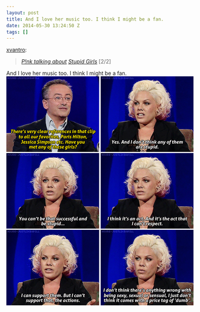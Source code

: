```yaml
---
layout: post
title: And I love her music too. I think I might be a fan.
date: 2014-05-30 13:24:50 Z
tags: []
---
```

[xvantro](https://xvantro.tumblr.com/post/83059401615):

> _[P!nk talking about](http://youre-justlikeapill.tumblr.com/tagged/sg) [Stupid Girls](http://youre-justlikeapill.tumblr.com/tagged/sg)_ \[2/2\]

And I love her music too. I think I might be a fan.
![](/media/2014/05/87296200071_0.gif)
![](/media/2014/05/87296200071_1.gif)
![](/media/2014/05/87296200071_2.gif)
![](/media/2014/05/87296200071_3.gif)
![](/media/2014/05/87296200071_4.gif)
![](/media/2014/05/87296200071_5.gif)
